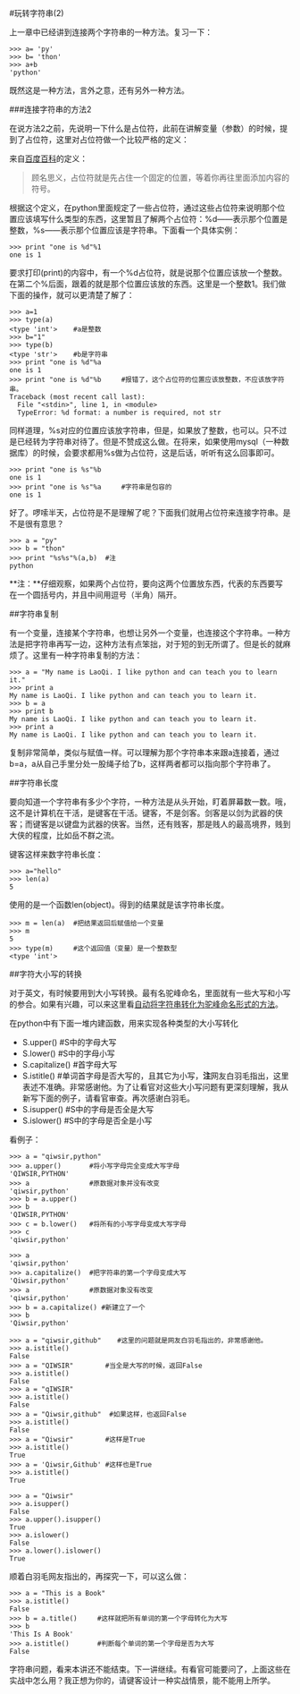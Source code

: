 #玩转字符串(2)

上一章中已经讲到连接两个字符串的一种方法。复习一下：

    >>> a= 'py'
    >>> b= 'thon'
    >>> a+b
    'python'

既然这是一种方法，言外之意，还有另外一种方法。

###连接字符串的方法2

在说方法2之前，先说明一下什么是占位符，此前在讲解变量（参数）的时候，提到了占位符，这里对占位符做一个比较严格的定义：

来自[百度百科](http://baike.baidu.com/view/873819.htm)的定义：

>顾名思义，占位符就是先占住一个固定的位置，等着你再往里面添加内容的符号。

根据这个定义，在python里面规定了一些占位符，通过这些占位符来说明那个位置应该填写什么类型的东西，这里暂且了解两个占位符：%d——表示那个位置是整数，%s——表示那个位置应该是字符串。下面看一个具体实例：

    >>> print "one is %d"%1
    one is 1

要求打印(print)的内容中，有一个%d占位符，就是说那个位置应该放一个整数。在第二个%后面，跟着的就是那个位置应该放的东西。这里是一个整数1。我们做下面的操作，就可以更清楚了解了：

    >>> a=1
    >>> type(a)
    <type 'int'>    #a是整数
    >>> b="1"
    >>> type(b)
    <type 'str'>    #b是字符串
    >>> print "one is %d"%a
    one is 1
    >>> print "one is %d"%b     #报错了，这个占位符的位置应该放整数，不应该放字符串。
    Traceback (most recent call last):
      File "<stdin>", line 1, in <module>
      TypeError: %d format: a number is required, not str

同样道理，%s对应的位置应该放字符串，但是，如果放了整数，也可以。只不过是已经转为字符串对待了。但是不赞成这么做。在将来，如果使用mysql（一种数据库）的时候，会要求都用%s做为占位符，这是后话，听听有这么回事即可。

    >>> print "one is %s"%b
    one is 1
    >>> print "one is %s"%a     #字符串是包容的
    one is 1

好了。啰嗦半天，占位符是不是理解了呢？下面我们就用占位符来连接字符串。是不是很有意思？

    >>> a = "py"
    >>> b = "thon"
    >>> print "%s%s"%(a,b)  #注
    python

**注：**仔细观察，如果两个占位符，要向这两个位置放东西，代表的东西要写在一个圆括号内，并且中间用逗号（半角）隔开。

##字符串复制

有一个变量，连接某个字符串，也想让另外一个变量，也连接这个字符串。一种方法是把字符串再写一边，这种方法有点笨拙，对于短的到无所谓了。但是长的就麻烦了。这里有一种字符串复制的方法：

    >>> a = "My name is LaoQi. I like python and can teach you to learn it."
    >>> print a
    My name is LaoQi. I like python and can teach you to learn it.
    >>> b = a
    >>> print b
    My name is LaoQi. I like python and can teach you to learn it.
    >>> print a
    My name is LaoQi. I like python and can teach you to learn it.


复制非常简单，类似与赋值一样。可以理解为那个字符串本来跟a连接着，通过b=a，a从自己手里分处一股绳子给了b，这样两者都可以指向那个字符串了。

##字符串长度

要向知道一个字符串有多少个字符，一种方法是从头开始，盯着屏幕数一数。哦，这不是计算机在干活，是键客在干活。键客，不是剑客。剑客是以剑为武器的侠客；而键客是以键盘为武器的侠客。当然，还有贱客，那是贱人的最高境界，贱到大侠的程度，比如岳不群之流。

键客这样来数字符串长度：

    >>> a="hello"
    >>> len(a)
    5
    
使用的是一个函数len(object)。得到的结果就是该字符串长度。
    
    >>> m = len(a)  #把结果返回后赋值给一个变量
    >>> m
    5
    >>> type(m)     #这个返回值（变量）是一个整数型
    <type 'int'>

##字符大小写的转换

对于英文，有时候要用到大小写转换。最有名驼峰命名，里面就有一些大写和小写的参合。如果有兴趣，可以来这里看[自动将字符串转化为驼峰命名形式的方法](https://github.com/qiwsir/algorithm/blob/master/string_to_hump.md)。

在python中有下面一堆内建函数，用来实现各种类型的大小写转化

- S.upper()         #S中的字母大写
- S.lower()         #S中的字母小写
- S.capitalize()    #首字母大写
- S.istitle()       #单词首字母是否大写的，且其它为小写，**注**网友白羽毛指出，这里表述不准确。非常感谢他。为了让看官对这些大小写问题有更深刻理解，我从新写下面的例子，请看官审查。再次感谢白羽毛。
- S.isupper()       #S中的字母是否全是大写
- S.islower()       #S中的字母是否全是小写 

看例子：

    >>> a = "qiwsir,python" 
    >>> a.upper()       #将小写字母完全变成大写字母
    'QIWSIR,PYTHON'
    >>> a               #原数据对象并没有改变
    'qiwsir,python'
    >>> b = a.upper()
    >>> b
    'QIWSIR,PYTHON'
    >>> c = b.lower()   #将所有的小写字母变成大写字母
    >>> c
    'qiwsir,python'

    >>> a
    'qiwsir,python'
    >>> a.capitalize()  #把字符串的第一个字母变成大写
    'Qiwsir,python'
    >>> a               #原数据对象没有改变
    'qiwsir,python'
    >>> b = a.capitalize() #新建立了一个
    >>> b
    'Qiwsir,python'

    >>> a = "qiwsir,github"    #这里的问题就是网友白羽毛指出的，非常感谢他。
    >>> a.istitle()
    False
    >>> a = "QIWSIR"        #当全是大写的时候，返回False
    >>> a.istitle()
    False
    >>> a = "qIWSIR"
    >>> a.istitle()
    False
    >>> a = "Qiwsir,github"  #如果这样，也返回False
    >>> a.istitle()
    False
    >>> a = "Qiwsir"        #这样是True
    >>> a.istitle()
    True
    >>> a = 'Qiwsir,Github' #这样也是True
    >>> a.istitle()
    True

    >>> a = "Qiwsir"
    >>> a.isupper()
    False
    >>> a.upper().isupper()
    True
    >>> a.islower()
    False
    >>> a.lower().islower()
    True

顺着白羽毛网友指出的，再探究一下，可以这么做：

    >>> a = "This is a Book"
    >>> a.istitle()
    False
    >>> b = a.title()     #这样就把所有单词的第一个字母转化为大写
    >>> b
    'This Is A Book'
    >>> a.istitle()       #判断每个单词的第一个字母是否为大写
    False


字符串问题，看来本讲还不能结束。下一讲继续。有看官可能要问了，上面这些在实战中怎么用？我正想为你的，请键客设计一种实战情景，能不能用上所学。
